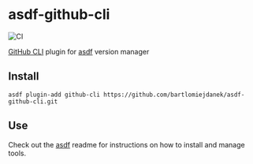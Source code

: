 # asdf-github-cli

![CI](https://github.com/bartlomiejdanek/asdf-github-cli/workflows/CI/badge.svg?branch=master)

[GitHub CLI](https://github.com/cli/cli) plugin for [asdf](https://github.com/asdf-vm/asdf) version manager

## Install

```
asdf plugin-add github-cli https://github.com/bartlomiejdanek/asdf-github-cli.git
```

## Use

Check out the [asdf](https://github.com/asdf-vm/asdf) readme for instructions on how to install and manage tools.

